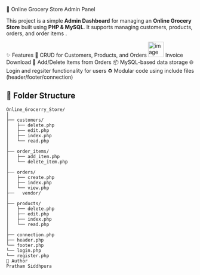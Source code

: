 🛒 Online Grocery Store Admin Panel

This project is a simple **Admin Dashboard** for managing an **Online Grocery Store** built using **PHP & MySQL**. It supports managing customers, products, orders, and order items .

✨ Features
🔐 CRUD for Customers, Products, and Orders
<img width="42" height="41" alt="image" src="https://github.com/user-attachments/assets/bb14f270-7cd7-46b6-8b37-9cec660a12b7" />
Invoice Download
🧾 Add/Delete Items from Orders
📦 MySQL-based data storage
🌐 Login and regsiter functionality for users
♻️ Modular code using include files (header/footer/connection)

## 📁 Folder Structure

```plaintext
Online_Grocerry_Store/
│
├── customers/
│   ├── delete.php
│   ├── edit.php
│   ├── index.php
│   └── read.php
│
├── order_items/
│   ├── add_item.php
│   └── delete_item.php
│
├── orders/
│   ├── create.php
│   ├── index.php
│   └── view.php
├──   vendor/
│
├── products/
│   ├── delete.php
│   ├── edit.php
│   ├── index.php
│   └── read.php
│
├── connection.php
├── header.php
└── footer.php
└── login.php
└── register.php
👤 Author
Pratham Siddhpura 
